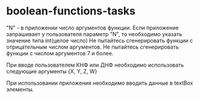 # boolean-functions-tasks



"N" - в приложении число аргументов функции.
Если приложение запрашивает у пользователя параметр "N", то необходимо
указать значение типа int(целое число)
Не пытайтесь сгенерировать функции с отрицательным числом аргументов.
Не пытайтесь сгенерировать функции с числом аргументов 7 и более.

При вводе пользователем КНФ или ДНФ необходимо использовать следующие аргументы 
{X, Y, Z, W}

При использовании приложения необходимо вводить данные в textBox элементы.
